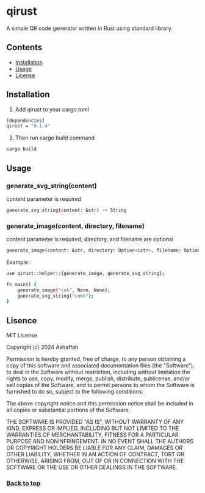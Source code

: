 # qirust

A simple QR code generator written in Rust using standard library.

## Contents

- [Installation](#installation)
- [Usage](#usage)
- [License](#license)

## Installation

1. Add qirust to your cargo.toml

```bash
[dependencies]
qirust = "0.1.4"
```

2. Then run cargo build command

```bash
cargo build
```

## Usage

### generate_svg_string(content)

content parameter is required

```bash
generate_svg_string(content: &str) -> String
```

### generate_image(content, directory, filename)

content parameter is required, directory, and filename are optional

```bash
generate_image(content: &str, directory: Option<&str>, filename: Option<&str>)
```

Example :

```bash
use qirust::helper::{generate_image, generate_svg_string};

fn main() {
    generate_image("cok", None, None);
    generate_svg_string("cokk");
}
```

## Lisence

MIT License

Copyright (c) 2024 Ashaffah

Permission is hereby granted, free of charge, to any person obtaining a copy
of this software and associated documentation files (the "Software"), to deal
in the Software without restriction, including without limitation the rights
to use, copy, modify, merge, publish, distribute, sublicense, and/or sell
copies of the Software, and to permit persons to whom the Software is
furnished to do so, subject to the following conditions:

The above copyright notice and this permission notice shall be included in all
copies or substantial portions of the Software.

THE SOFTWARE IS PROVIDED "AS IS", WITHOUT WARRANTY OF ANY KIND, EXPRESS OR
IMPLIED, INCLUDING BUT NOT LIMITED TO THE WARRANTIES OF MERCHANTABILITY,
FITNESS FOR A PARTICULAR PURPOSE AND NONINFRINGEMENT. IN NO EVENT SHALL THE
AUTHORS OR COPYRIGHT HOLDERS BE LIABLE FOR ANY CLAIM, DAMAGES OR OTHER
LIABILITY, WHETHER IN AN ACTION OF CONTRACT, TORT OR OTHERWISE, ARISING FROM,
OUT OF OR IN CONNECTION WITH THE SOFTWARE OR THE USE OR OTHER DEALINGS IN THE
SOFTWARE.

### <a href="#qirust">Back to top</a>
